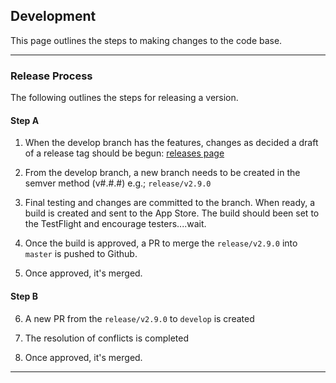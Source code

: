 ## Development
This page outlines the steps to making changes to the code base.
____

### Release Process
The following outlines the steps for releasing a version.
 
#### Step A
1. When the develop branch has the features, changes as decided a draft of a release tag should be begun: [releases page](https://github.com/sumcoinwallet/loafwallet-ios/releases)

2. From the develop branch, a new branch needs to be created in the semver method (v#.#.#) e.g.; `release/v2.9.0`

3. Final testing and changes are committed to the branch. When ready, a build is created and sent to the App Store. The build should been set to the TestFlight and encourage testers....wait.

4. Once the build is approved, a PR to merge the `release/v2.9.0` into `master` is pushed to Github.

5. Once approved, it's merged.
   

#### Step B
6. A new PR from the `release/v2.9.0` to `develop` is created

7. The resolution of conflicts is completed

8. Once approved, it's merged.



 
--- 